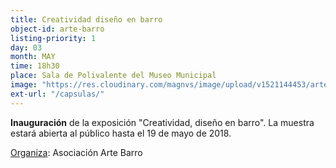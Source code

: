 ```yaml
---
title: Creatividad diseño en barro
object-id: arte-barro
listing-priority: 1
day: 03
month: MAY
time: 18h30
place: Sala de Polivalente del Museo Municipal
image: "https://res.cloudinary.com/magnvs/image/upload/v1521144453/arte_barro_heu2lv.jpg"
ext-url: "/capsulas/"
---
```

**Inauguración** de la exposición "Creatividad, diseño en barro". La muestra estará abierta al público hasta el 19 de mayo de 2018.  

<u>Organiza</u>: Asociación Arte Barro
